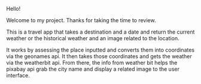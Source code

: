 Hello!

Welcome to my project. Thanks for taking the time to review.

This is a travel app that takes a destination and a date and return the current weather or the historical weather and an image related to the location.

It works by assessing the place inputted and converts them into coordinates via the geonames api. It then takes those coordinates and gets the weather via the weatherbit api. From there, the info from weather bit helps the pixabay api grab the city name and display a related image to the user interface.
